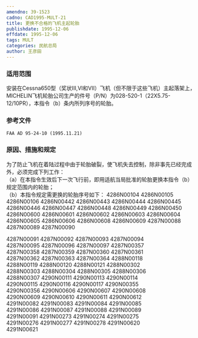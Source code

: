```yaml
---
amendno: 39-1523  
cadno: CAD1995-MULT-21  
title: 更换不合格的飞机主起轮胎  
publishdate: 1995-12-06  
effdate: 1995-12-06  
tags: MULT  
categories: 民航总局  
author: 王彦田  
---
```

  
### 适用范围  
安装在Cessna650型（奖状III,VI和VII）飞机（但不限于这些飞机）主起落架上，MICHELIN飞机轮胎公司生产的件号（P/N）为028-520-1（22X5.75-12/10PR），本指令（b）条内所列序号的轮胎。  
  
<!--more-->  
### 参考文件  
    FAA AD 95-24-10 (1995.11.21)  
  
### 原因、措施和规定  
为了防止飞机在着陆过程中由于轮胎破裂，使飞机失去控制，除非事先已经完成外，必须完成下列工作：  
    （a）在本指令生效后下一次飞行前，即用适航当局批准的轮胎更换本指令（b）规定范围内的轮胎；  
（b）本指令规定需更换的轮胎序号如下： 4286N00104 4286N00105 4286N00106 4286N00442 4286N00443 4286N00444 4286N00445 4286N00446 4286N00447 4286N00448 4286N00449 4286N00450 4286N00600 4286N00601 4286N00602 4286N00603 4286N00604 4286N00605 4286N00606 4286N00608 4286N00609 4287N00088 4287N00089 4287N00090  
       
4287N00091  4287N00092  4287N00093  4287N00094  
4287N00095  4287N00096  4287N00097  4287N00357  
4287N00358  4287N00359  4287N00360  4287N00361  
4287N00362  4287N00363  4287N00364  4288N00118  
4288N00119  4288N00120  4288N00121  4288N00302  
4288N00303  4288N00304  4288N00305  4288N00306  
4288N00307  4290N00111  4290N00113  4290N00114  
4290N00115  4290N00116  4290N00117  4290N00355  
4290N00356  4290N00606  4290N00607  4290N00608  
4290N00609  4290N00610  4290N00611  4290N00612  
4291N00082  4291N00083  4291N00084  4291N00085  
4291N00086  4291N00087  4291N00088  4291N00089  
4291N00091  4291N00273  4291N00274  4291N00275  
4291N00276  4291N00277  4291N00278  4291N00620  
4291N00621  
  
